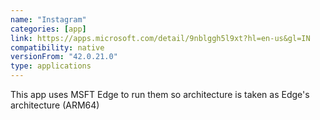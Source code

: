 ```yaml
---
name: "Instagram"
categories: [app]
link: https://apps.microsoft.com/detail/9nblggh5l9xt?hl=en-us&gl=IN
compatibility: native
versionFrom: "42.0.21.0"
type: applications
---
```


This app uses MSFT Edge to run them so architecture is taken as Edge's architecture (ARM64)